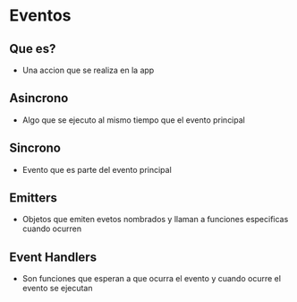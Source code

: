 # Eventos 

## Que es?

- Una accion que se realiza en la app 

## Asincrono 

- Algo que se ejecuto al mismo tiempo que el evento principal

## Sincrono

- Evento que es parte del evento principal

## Emitters 

- Objetos que emiten evetos nombrados y llaman a funciones especificas cuando ocurren

## Event Handlers

- Son funciones que esperan a que ocurra el evento y cuando ocurre el evento se ejecutan